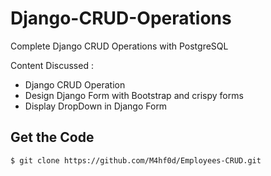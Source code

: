 # Django-CRUD-Operations
Complete Django CRUD Operations with PostgreSQL

Content Discussed :
 - Django CRUD Operation
 - Design Django Form with Bootstrap and crispy forms
 - Display DropDown in Django Form 

## Get the Code

```
$ git clone https://github.com/M4hf0d/Employees-CRUD.git
```
